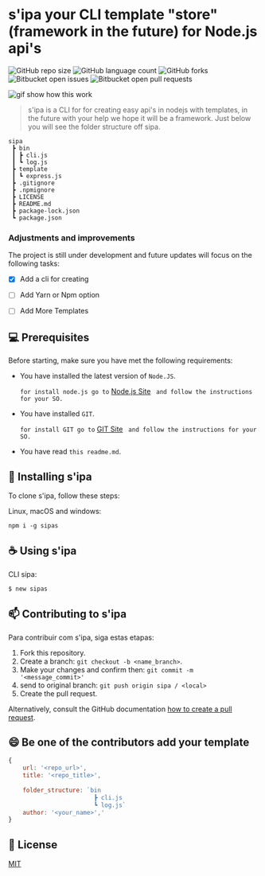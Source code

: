 # s'ipa your CLI template "store" (framework in the future) for Node.js api's

![GitHub repo size](https://img.shields.io/github/repo-size/opauwlo/sipa?style=for-the-badge)
![GitHub language count](https://img.shields.io/github/languages/count/opauwlo/sipa?style=for-the-badge)
![GitHub forks](https://img.shields.io/github/forks/opauwlo/sipa?style=for-the-badge)
![Bitbucket open issues](https://img.shields.io/bitbucket/issues/opauwlo/sipa?style=for-the-badge)
![Bitbucket open pull requests](https://img.shields.io/bitbucket/pr-raw/opauwlo/sipa?style=for-the-badge)

<img src="https://i.ibb.co/9YTQpVj/Peek-2021-09-22-18-03.gif" alt="gif show how this work">

> s'ipa is a CLI for for creating easy api's in nodejs with templates, in the future with your help we hope it will be a framework. Just below you will see the folder structure off sipa.

```
sipa
 ┣ bin
 ┃ ┣ cli.js
 ┃ ┗ log.js
 ┣ template
 ┃ ┗ express.js
 ┣ .gitignore
 ┣ .npmignore
 ┣ LICENSE
 ┣ README.md
 ┣ package-lock.json
 ┗ package.json
```
### Adjustments and improvements

The project is still under development and future updates will focus on the following tasks:

- [x] Add a cli for creating 
- [ ] Add Yarn or Npm option
- [ ] Add More Templates


## 💻 Prerequisites

Before starting, make sure you have met the following requirements:

* You have installed the latest version of `Node.JS`.

  ``` for install node.js go to ``` [Node.js Site](https://nodejs.org/en/) ``` and follow the instructions for your SO.```
  
  
* You have installed `GIT`.

  ``` for install GIT go to ``` [GIT Site](https://git-scm.com/) ``` and follow the instructions for your SO.```
  
 * You have read `this readme.md`.

## 🚀 Installing s'ipa

To clone s'ipa, follow these steps:

Linux, macOS and windows:
```
npm i -g sipas
```

## ☕ Using s'ipa

CLI sipa:

```
$ new sipas
```
## 📫 Contributing to s'ipa

Para contribuir com s'ipa, siga estas etapas:

1. Fork this repository.
2. Create a branch: `git checkout -b <name_branch>`.
3. Make your changes and confirm then: `git commit -m '<message_commit>'`
4. send to original branch: `git push origin sipa / <local>`
5. Create the pull request.

Alternatively, consult the GitHub documentation [how to create a pull request](https://help.github.com/en/github/collaborating-with-issues-and-pull-requests/creating-a-pull-request).


## 😄 Be one of the contributors add your template<br>

```js
{
    url: '<repo_url>',
    title: '<repo_title>',
    
    folder_structure: `bin
                        ┣ cli.js
                        ┗ log.js`
    author: '<your_name>','
}
```

## 📝 License

[MIT](LICENSE)
